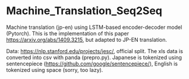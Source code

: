 # Machine_Translation_Seq2Seq
Machine translation (jp-en) using LSTM-based encoder-decoder model (Pytorch). This is the implementation of this paper https://arxiv.org/abs/1409.3215, but adapted to JP-EN translation.
  
   Data: https://nlp.stanford.edu/projects/jesc/, official split. The xls data is converted into csv with panda (prepro.py). Japanese is tokenized using sentencepiece (https://github.com/google/sentencepiece/), English is tokenized using space (sorry, too lazy).
